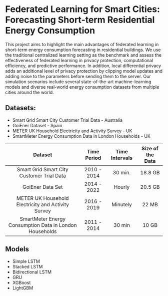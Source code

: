 # Federated Learning for Smart Cities: Forecasting Short-term Residential Energy Consumption

This project aims to highlight the main advantages of federated learning in short-term energy consumption forecasting in residential buildings. We use the traditional centralized learning setting as the benchmark and assess the effectiveness of federated learning in privacy protection, computational efficiency, and predictive performance. In addition, local differential privacy adds an additional level of privacy protection by clipping model updates and adding noise to the parameters before sending them to the server. Our simulation scenarios include several state-of-the-art machine-learning models and diverse real-world energy consumption datasets from multiple cities around the world.

## Datasets:

- Smart Grid Smart City Customer Trial Data - Australia
- GoiEner Dataset - Spain
- METER UK Household Electricity and Activity Survey - UK
- SmartMeter Energy Consumption Data in London Households - UK

| **Dataset**       | **Time Period**       | **Time Intervals**       | **Size of the Data**       |
|:-------------------:|:------------------:|:------------------:|:------------------:|
| Smart Grid Smart City Customer Trial Data       | 2010 - 2014      | 30 min.      | 18.8 GB      |
| GoiEner Data Set       | 2014 - 2022      |  Hourly     | 20.5 GB      |
| METER UK Household Electricity and Activity Survey       | 2016 - 2019      |  Minutely      | 22 MB      |
| SmartMeter Energy Consumption Data in London Households       | 2011 - 2014      | 30 min      | 10 GB      |


## Models

- Simple LSTM
- Stacked LSTM
- Bidirectional LSTM
- GRU
- XGBoost
- LightGBM
